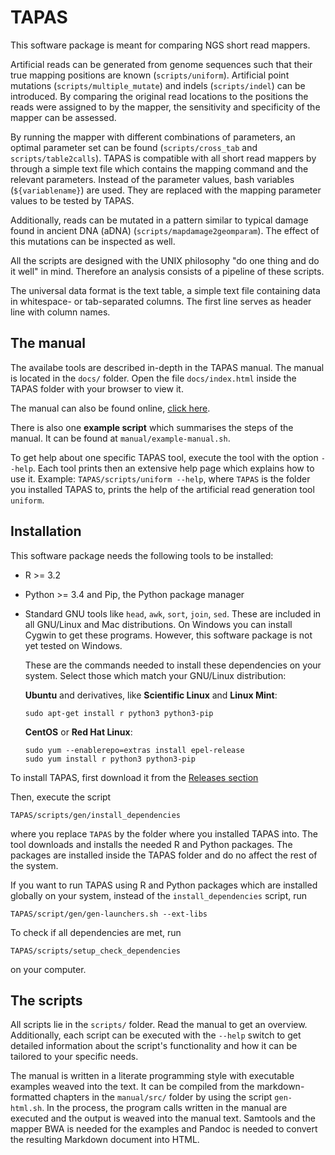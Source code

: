 TAPAS
=====

This software package is meant for comparing NGS short read mappers.

Artificial reads can be generated from genome sequences such that their true
mapping positions are known (`scripts/uniform`). Artificial point mutations
(`scripts/multiple_mutate`) and indels (`scripts/indel`) can be introduced.
By comparing the original read locations to the positions the reads were 
assigned to by the mapper, the sensitivity and specificity of the mapper can 
be assessed.

By running the mapper with different combinations of parameters, an optimal
parameter set can be found (`scripts/cross_tab` and `scripts/table2calls`).
TAPAS is compatible with all short read mappers by through a simple text
file which contains the mapping command and the relevant parameters. Instead
of the parameter values, bash variables (`${variablename}`) are used. They
are replaced with the mapping parameter values to be tested by TAPAS. 

Additionally, reads can be mutated in a pattern similar to typical damage found
in ancient DNA (aDNA) (`scripts/mapdamage2geomparam`). The effect of this 
mutations can be inspected as well.

All the scripts are designed with the UNIX philosophy "do one thing and do it 
well" in mind. Therefore an analysis consists of a pipeline of these scripts.

The universal data format is the text table, a simple text file containing data
in whitespace- or tab-separated columns. The first line serves as header line 
with column names.

The manual
-----------

The availabe tools are described in-depth in the TAPAS manual. 
The manual is located in the `docs/` folder. Open the file `docs/index.html`
inside the TAPAS folder with your browser to view it. 

The manual can also be found online, [click here](https://mlell.github.io/tapas).

There is also one **example script** which summarises the steps of the manual.
It can be found at `manual/example-manual.sh`.

To get help about one specific TAPAS tool, execute the tool with the option
`--help`. Each tool prints then an extensive help page which explains how
to use it. Example: `TAPAS/scripts/uniform --help`, where `TAPAS` is the
folder you installed TAPAS to, prints the help of the artificial read 
generation tool `uniform`.

Installation
------------

This software package needs the following tools to be installed:

  * R >= 3.2 
  * Python >= 3.4 and Pip, the Python package manager
  * Standard GNU tools like `head`, `awk`, `sort`, `join`, `sed`. These are
    included in all GNU/Linux and Mac distributions. On Windows you can install
    Cygwin to get these programs. However, this software package is not yet
    tested on Windows.

    These are the commands needed to install these dependencies on your 
    system. Select those which match your GNU/Linux distribution:

    **Ubuntu** and derivatives, like **Scientific Linux** and **Linux Mint**:

        sudo apt-get install r python3 python3-pip

    **CentOS** or **Red Hat Linux**:

        sudo yum --enablerepo=extras install epel-release
        sudo yum install r python3 python3-pip


To install TAPAS, first download it from the 
[Releases section](https://github.com/mlell/tapas/releases)

Then, execute the script 

    TAPAS/scripts/gen/install_dependencies

where you replace `TAPAS` by the folder where you installed TAPAS into. The
tool downloads and installs the needed R and Python packages. The packages 
are installed inside the TAPAS folder and do no affect the rest of the system.

If you want to run TAPAS using R and Python packages which are installed 
globally on your system, instead of the `install_dependencies` script, run

    TAPAS/script/gen/gen-launchers.sh --ext-libs

To check if all dependencies are met, run

    TAPAS/scripts/setup_check_dependencies

on your computer. 

The scripts
-----------

All scripts lie in the `scripts/` folder. Read the manual to get an overview.
Additionally, each script can be executed with the `--help` switch to get 
detailed information about the script's functionality and how it can be tailored
to your specific needs.


The manual is written in a literate programming style with executable examples
weaved into the text. It can be compiled from the markdown-formatted chapters
in the `manual/src/` folder by using the script `gen-html.sh`. In the process,
the program calls written in the manual are executed and the output is weaved
into the manual text. Samtools and the mapper BWA is needed for the examples
and Pandoc is needed to convert the resulting Markdown document into HTML.

